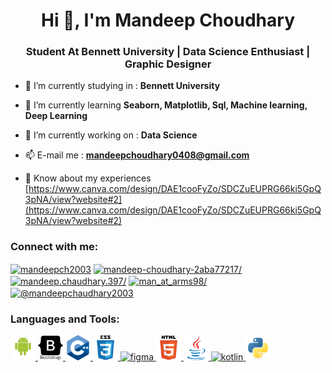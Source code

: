 <h1 align="center">Hi 👋, I'm Mandeep Choudhary</h1>
<h3 align="center">Student At Bennett University | Data Science Enthusiast | Graphic Designer</h3>

- 🔭 I’m currently studying in : **Bennett University**

- 🌱 I’m currently learning **Seaborn, Matplotlib, Sql, Machine learning, Deep Learning**

- 🔭 I’m currently working on : **Data Science**

- 📫 E-mail me : **mandeepchoudhary0408@gmail.com**

- 📄 Know about my experiences [https://www.canva.com/design/DAE1cooFyZo/SDCZuEUPRG66ki5GpQ3pNA/view?website#2](https://www.canva.com/design/DAE1cooFyZo/SDCZuEUPRG66ki5GpQ3pNA/view?website#2)

<h3 align="left">Connect with me:</h3>
<p align="left">
<a href="https://twitter.com/mandeepch2003" target="blank"><img align="center" src="https://raw.githubusercontent.com/rahuldkjain/github-profile-readme-generator/master/src/images/icons/Social/twitter.svg" alt="mandeepch2003" height="30" width="40" /></a>
<a href="https://linkedin.com/in/mandeep-choudhary-2aba77217/" target="blank"><img align="center" src="https://raw.githubusercontent.com/rahuldkjain/github-profile-readme-generator/master/src/images/icons/Social/linked-in-alt.svg" alt="mandeep-choudhary-2aba77217/" height="30" width="40" /></a>
<a href="https://fb.com/mandeep.chaudhary.397/" target="blank"><img align="center" src="https://raw.githubusercontent.com/rahuldkjain/github-profile-readme-generator/master/src/images/icons/Social/facebook.svg" alt="mandeep.chaudhary.397/" height="30" width="40" /></a>
<a href="https://instagram.com/man_at_arms98/" target="blank"><img align="center" src="https://raw.githubusercontent.com/rahuldkjain/github-profile-readme-generator/master/src/images/icons/Social/instagram.svg" alt="man_at_arms98/" height="30" width="40" /></a>
<a href="https://medium.com/@mandeepchaudhary2003" target="blank"><img align="center" src="https://raw.githubusercontent.com/rahuldkjain/github-profile-readme-generator/master/src/images/icons/Social/medium.svg" alt="@mandeepchaudhary2003" height="30" width="40" /></a>
</p>

<h3 align="left">Languages and Tools:</h3>
<p align="left"> <a href="https://developer.android.com" target="_blank" rel="noreferrer"> <img src="https://raw.githubusercontent.com/devicons/devicon/master/icons/android/android-original-wordmark.svg" alt="android" width="40" height="40"/> </a> <a href="https://getbootstrap.com" target="_blank" rel="noreferrer"> <img src="https://raw.githubusercontent.com/devicons/devicon/master/icons/bootstrap/bootstrap-plain-wordmark.svg" alt="bootstrap" width="40" height="40"/> </a> <a href="https://www.w3schools.com/cpp/" target="_blank" rel="noreferrer"> <img src="https://raw.githubusercontent.com/devicons/devicon/master/icons/cplusplus/cplusplus-original.svg" alt="cplusplus" width="40" height="40"/> </a> <a href="https://www.w3schools.com/css/" target="_blank" rel="noreferrer"> <img src="https://raw.githubusercontent.com/devicons/devicon/master/icons/css3/css3-original-wordmark.svg" alt="css3" width="40" height="40"/> </a> <a href="https://www.figma.com/" target="_blank" rel="noreferrer"> <img src="https://www.vectorlogo.zone/logos/figma/figma-icon.svg" alt="figma" width="40" height="40"/> </a> <a href="https://www.w3.org/html/" target="_blank" rel="noreferrer"> <img src="https://raw.githubusercontent.com/devicons/devicon/master/icons/html5/html5-original-wordmark.svg" alt="html5" width="40" height="40"/> </a> <a href="https://www.java.com" target="_blank" rel="noreferrer"> <img src="https://raw.githubusercontent.com/devicons/devicon/master/icons/java/java-original.svg" alt="java" width="40" height="40"/> </a> <a href="https://kotlinlang.org" target="_blank" rel="noreferrer"> <img src="https://www.vectorlogo.zone/logos/kotlinlang/kotlinlang-icon.svg" alt="kotlin" width="40" height="40"/> </a> <a href="https://www.python.org" target="_blank" rel="noreferrer"> <img src="https://raw.githubusercontent.com/devicons/devicon/master/icons/python/python-original.svg" alt="python" width="40" height="40"/> </a> </p>
